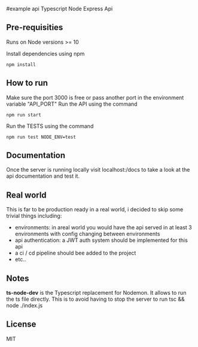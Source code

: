 #example api
Typescript Node Express Api

## Pre-requisities
Runs on Node versions >= 10

Install dependencies using npm
```
npm install
```

## How to run
Make sure the port 3000 is free or pass another port in the environment variable "API_PORT"
Run the API using the command
```
npm run start
```

Run the TESTS using the command
```
npm run test NODE_ENV=test
```

## Documentation
Once the server is running locally visit localhost:<PORT>/docs to take a look at the api documentation and test it.

## Real world
This is far to be production ready in a real world, i decided to skip some trivial things including:
- environments: in areal world you would have the api served in at least 3 environments with config changing between environments
- api authentication: a JWT auth system should be implemented for this api
- a ci / cd pipeline should bee added to the project
- etc..

## Notes
**ts-node-dev** is the Typescript replacement for Nodemon. It allows to run the ts file directly. This is to avoid having to stop the server to run tsc && node ./index.js

## License
MIT
